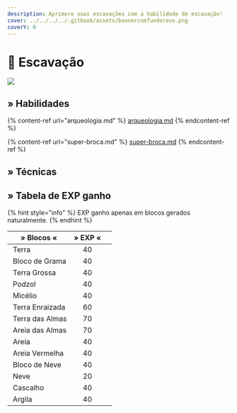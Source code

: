 ```yaml
---
description: Aprimore suas escavações com a habilidade de escavação!
cover: ../../../../.gitbook/assets/bannercomfundorevo.png
coverY: 0
---
```


# 🏺 Escavação

![](../../../../.gitbook/assets/ExcavationSkill.webp)

## » Habilidades

{% content-ref url="arqueologia.md" %}
[arqueologia.md](arqueologia.md)
{% endcontent-ref %}

{% content-ref url="super-broca.md" %}
[super-broca.md](super-broca.md)
{% endcontent-ref %}

## » Técnicas

## » Tabela de EXP ganho

{% hint style="info" %}
EXP ganho apenas em blocos gerados naturalmente.
{% endhint %}

| » Blocos «                                                                                                     | » EXP « |   |
| -------------------------------------------------------------------------------------------------------------- | :-----: | - |
| <img src="../../../../.gitbook/assets/Dirt_JE1_BE1.webp" alt="" data-size="line"> Terra                        |    40   |   |
| <img src="../../../../.gitbook/assets/Grass_Block_BE1.webp" alt="" data-size="line"> Bloco de Grama            |    40   |   |
| <img src="../../../../.gitbook/assets/Coarse_Dirt.webp" alt="" data-size="line"> Terra Grossa                  |    40   |   |
| <img src="../../../../.gitbook/assets/Podzol_JE2_BE2.webp" alt="" data-size="line"> Podzol                     |    40   |   |
| <img src="../../../../.gitbook/assets/Mycelium_JE1_BE1.webp" alt="" data-size="line"> Micélio                  |    40   |   |
| <img src="../../../../.gitbook/assets/Rooted_Dirt_JE1_BE1.webp" alt="" data-size="line"> Terra Enraizada       |    60   |   |
| <img src="../../../../.gitbook/assets/Soul_Soil.webp" alt="" data-size="line"> Terra das Almas                 |    70   |   |
| <img src="../../../../.gitbook/assets/Soul_Sand_JE2_BE2.webp" alt="" data-size="line"> Areia das Almas         |    70   |   |
| <img src="../../../../.gitbook/assets/Sand_JE5_BE3.webp" alt="" data-size="line"> Areia                        |    40   |   |
| <img src="../../../../.gitbook/assets/Red_Sand_JE3_BE2.webp" alt="" data-size="line"> Areia Vermelha           |    40   |   |
| <img src="../../../../.gitbook/assets/Snow_%28layers_7%29_JE2_BE1.webp" alt="" data-size="line"> Bloco de Neve |    40   |   |
| <img src="../../../../.gitbook/assets/SnowNew.webp" alt="" data-size="line"> Neve                              |    20   |   |
| <img src="../../../../.gitbook/assets/Gravel.webp" alt="" data-size="line"> Cascalho                           |    40   |   |
| <img src="../../../../.gitbook/assets/Clay_JE2_BE2.webp" alt="" data-size="line"> Argila                       |    40   |   |
